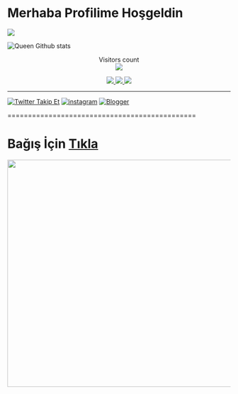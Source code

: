 # Merhaba Profilime Hoşgeldin


![](https://komarev.com/ghpvc/?username=coderbycanpolat&color=565f89&style=flat)

![Queen Github stats](https://github-readme-stats.vercel.app/api?username=coderbycanpolat&show_icons=true&theme=tokyonight)

<p align="center"> 
  Visitors count<br>
  <img src="https://profile-counter.glitch.me/coderbycanpolat/count.svg" />

<p align="center">
  <a href="https://github.com/coderbycanpolat">
    <img src="https://komarev.com/ghpvc/?username=coderbycanpolat&label=Profile%20views&color=ff69b4&label=Profile+Views&style=plastic">

  </a>
  <a href="https://github.com/coderbycanpolat?tab=stars">
    <img src="https://img.shields.io/github/stars/coderbycanpolat?color=ff69b4&label=Stargazers&style=plastic">

  </a>
  <a href="https://github.com/coderbycanpolat?tab=followers">
    <img src="https://img.shields.io/github/followers/coderbycanpolat?color=ff69b4&label=Followers&style=plastic">
    
 ----------------------------------------------
    
[![Twitter Takip Et](https://img.shields.io/twitter/follow/canpolatgkky?color=1DA1F2&logo=twitter&style=for-the-badge)](https://twitter.com/intent/follow?original_referer=https%3A%2F%2Fgithub.com%2Fcanpolatgkky&screen_name=canpolatgkky)
[![instagram](https://img.shields.io/badge/-Instagram-C13584?style=flat-quare&labelColor=C13584&logo=instagram&logoColor=white&https://instagram.com/canpolatgkky=https://instagram.com/canpolatgkky)](https://instagram.com/canpolatgkky) 
[![Blogger](https://img.shields.io/badge/-Blogger-FF9800?style=flat-quare&labelColor=FF9800&logo=Blogger&logoColor=white&https://canpolatgkky.blogspot.com=https://canpolatgkky.blogspot.com)](https://canpolatgkky.blogspot.com)
   

==============================================

  # Bağış İçin [Tıkla](https://telegra.ph/DESTEK-OL-04-29)
  
<img src="https://i.pinimg.com/originals/62/c9/3a/62c93a4cf6462f54fdea6d735d927f9c.gif" height="514" with="514">
  
  
  
[website]: https://canpolatgkky.blogspot.com
[twitter]: https://twitter.com/canpolatgkky
[instagram]: https://instagram.com/canpolatgkky
